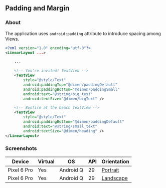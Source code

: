 ## Padding and Margin

### About

The application uses ```android:padding``` attribute to introduce spacing among Views.

```xml
<?xml version="1.0" encoding="utf-8"?>
<LinearLayout ...>

    ...

    <!-- You're invited! TextView -->
    <TextView
        style="@style/Text"
        android:paddingTop="@dimen/paddingDefault"
        android:paddingBottom="@dimen/paddingSmall"
        android:text="@string/big_text"
        android:textSize="@dimen/bigText" />

    <!-- Bonfire at the beach TextView -->
    <TextView
        style="@style/Text"
        android:paddingBottom="@dimen/paddingDefault"
        android:text="@string/small_text"
        android:textSize="@dimen/heading" />
</LinearLayout>
```

### Screenshots

| Device | Virtual | OS | API | Orientation |
| --- | --- | --- | --- | --- |
| Pixel 6 Pro | Yes | Android Q | 29 | [Portrait](https://user-images.githubusercontent.com/122201501/224496283-17a7167e-a249-42b4-9c61-f929c62f0f56.png) |
| Pixel 6 Pro | Yes | Android Q | 29 | [Landscape](https://user-images.githubusercontent.com/122201501/224496279-ac2e4b84-5cec-4037-8be6-a354d6181c94.png) |
